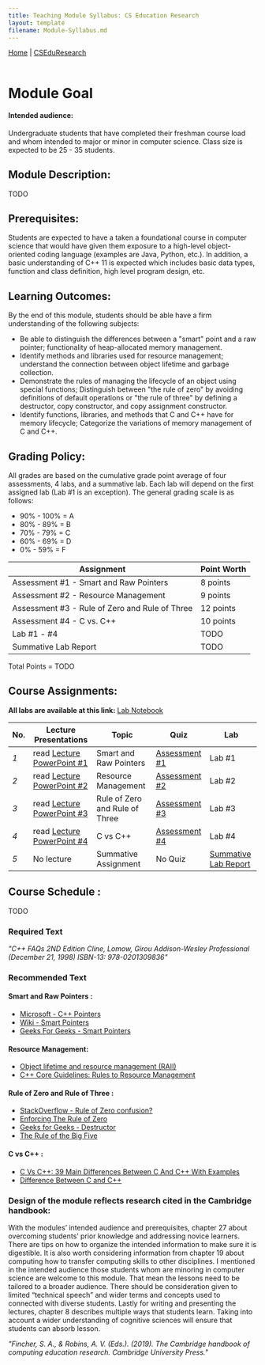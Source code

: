 ```yaml
---
title: Teaching Module Syllabus: CS Education Research
layout: template
filename: Module-Syllabus.md
---
```


<style>
.tablelines table, .tablelines td, .tablelines th {
        border: 1px solid black;
        }
</style>

<nav>
        <a href="https://monawade0507.github.io/Graduate-Portfolio/">Home</a>  |
        <a href="https://monawade0507.github.io/Graduate-Portfolio/CSEduResearch">CSEduResearch</a>
</nav>
&emsp;
&emsp;
&emsp;

# Module Goal

#### Intended audience:  
Undergraduate students that have completed their freshman course load and whom intended to major or minor in computer science. Class size is expected to be 25 - 35 students.  

## Module Description:
TODO

## Prerequisites:
Students are expected to have a taken a foundational course in computer science that would have given them exposure to a high-level object-oriented coding language (examples are Java, Python, etc.). In addition, a basic understanding of C++ 11 is expected which includes basic data types, function and class definition, high level program design, etc.  

## Learning Outcomes:
By the end of this module, students should be able have a firm understanding of the following subjects:
- Be able to distinguish the differences between a "smart" point and a raw pointer; functionality of heap-allocated memory management.  
- Identify methods and libraries used for resource management; understand the connection between object lifetime and garbage collection.
- Demonstrate the rules of managing the lifecycle of an object using special functions; Distinguish between "the rule of zero" by avoiding definitions of default operations or "the rule of three" by defining a destructor, copy constructor, and copy assignment constructor.
- Identify functions, libraries, and methods that C and C++ have for memory lifecycle; Categorize the variations of memory management of C and C++.

## Grading Policy:
All grades are based on the cumulative grade point average of four assessments, 4 labs, and a summative lab. Each lab will depend on the first assigned lab (Lab #1 is an exception). The general grading scale is as follows:
- 90% - 100% = A
- 80% - 89% = B
- 70% - 79% = C
- 60% - 69% = D
- 0% - 59% = F

| Assignment | Point Worth |
| ---------- | ----------- |
| Assessment #1 - Smart and Raw Pointers | 8 points |
| Assessment #2 - Resource Management    | 9 points | 
| Assessment #3 - Rule of Zero and Rule of Three | 12 points |
| Assessment #4 - C vs. C++ | 10 points |
| Lab #1 - #4 | TODO |
| Summative Lab Report| TODO |


Total Points = TODO


## Course Assignments:

**All labs are available at this link:** <a href="https://mines0-my.sharepoint.com/:o:/g/personal/dwade_mines_edu/Emn1cfMn4pxDncKTu7_P5gcBOWQdfg0d8eCMd6yEKQifig"> Lab Notebook </a> 

| No. | Lecture Presentations |  Topic  | Quiz | Lab |
| ---- | -------- | ------- | ---------- | ---- |
| _1_ | read <a href="https://mines0-my.sharepoint.com/:p:/g/personal/dwade_mines_edu/EajUf2-NXLpAsAA7AMmKT4YBfaslnOLkQNg4QXOQPdWfZQ?e=hONA0I">Lecture PowerPoint #1</a> | Smart and Raw Pointers | <a href="https://mines0-my.sharepoint.com/:w:/g/personal/dwade_mines_edu/ETdSlHDQow1CiKBNpd1aq8MB5wK60ojzgA_jcGFOoYV0bw?e=KbxiHd">Assessment #1 </a>  | Lab #1 |
| _2_ | read <a href="https://mines0-my.sharepoint.com/:p:/g/personal/dwade_mines_edu/Ecprx2yrBqBPnPvT8R8VRTwBQuNOh1tKsp-a9YLIIpiP-w?e=bXDr94">Lecture PowerPoint #2</a> | Resource Management | <a href="https://mines0-my.sharepoint.com/:w:/g/personal/dwade_mines_edu/EWEjBUUI0S9Mk6S5MUJCJosBy7QlKnDR8ldU3qX67zqYDQ?e=AVdJqm">Assessment #2 </a> | Lab #2 |
| _3_ | read <a href="https://mines0-my.sharepoint.com/:p:/g/personal/dwade_mines_edu/EY4nh1xZ3JZDoQWAXPI4N7sBVhlkmbzD1Gcx9f6GJw0AEA?e=BxcIRF">Lecture PowerPoint #3</a> | Rule of Zero and Rule of Three  | <a href="https://mines0-my.sharepoint.com/:w:/g/personal/dwade_mines_edu/EcibAopwx_NBlK_RHP8OMIgBKPpkYEujWcUeoiSPmVc9sQ?e=EXYVpY">Assessment #3 </a> | Lab #3 |
| _4_ | read <a href="https://mines0-my.sharepoint.com/:p:/g/personal/dwade_mines_edu/ETbeT-uGa6FEmyLzToFoDeABwZiyvDvw-0ZPKnsX8QVRIA?e=nswBUc">Lecture PowerPoint #4</a> | C vs C++  | <a href="https://mines0-my.sharepoint.com/:w:/g/personal/dwade_mines_edu/EcRYQNzFuelLrcysDUz1ax4Bi-RGR7aTOIl9nZKRVSKxfQ?e=WFCqfS"> Assessment #4 </a>| Lab #4 |
| _5_ | No lecture | Summative Assignment | No Quiz | <a href="https://mines0-my.sharepoint.com/personal/dwade_mines_edu/_layouts/OneNote.aspx?id=%2Fpersonal%2Fdwade_mines_edu%2FDocuments%2FLab%20-%20Teaching%20Module&wd=target%28Lab%20Assigments.one%7C06BACEC7-69C9-42BE-9535-0C08FAC411C0%2FSummative%20Lab%7C0333AFAD-597E-4BD3-967C-922AFF49EF9F%2F%29onenote:https://mines0-my.sharepoint.com/personal/dwade_mines_edu/Documents/Lab%20-%20Teaching%20Module/Lab%20Assigments.one#Summative%20Lab&section-id={06BACEC7-69C9-42BE-9535-0C08FAC411C0}&page-id={0333AFAD-597E-4BD3-967C-922AFF49EF9F}&end">Summative Lab Report</a> |

## Course Schedule :
TODO

### Required Text

_"C++ FAQs 2ND Edition Cline, Lomow, Girou Addison-Wesley Professional (December 21, 1998) ISBN-13: 978-0201309836"_

### Recommended Text
#### Smart and Raw Pointers : 
 - <a href="https://docs.microsoft.com/en-us/cpp/cpp/pointers-cpp?view=msvc-170">Microsoft - C++ Pointers</a> 
 - <a href="https://en.wikipedia.org/wiki/Smart_pointer">Wiki - Smart Pointers</a> 
 - <a href="https://www.geeksforgeeks.org/smart-pointers-cpp/">Geeks For Geeks - Smart Pointers</a>

#### Resource Management:
- <a href="https://docs.microsoft.com/en-us/cpp/cpp/object-lifetime-and-resource-management-modern-cpp?view=msvc-170"> Object lifetime and resource management (RAII) </a>
- <a href="https://www.modernescpp.com/index.php/c-core-guidelines-rules-to-resource-management">C++ Core Guidelines: Rules to Resource Management </a>

#### Rule of Zero and Rule of Three :
- <a href="https://stackoverflow.com/questions/44997955/rule-of-zero-confusion">StackOverflow - Rule of Zero confusion?</a>
- <a href="https://accu.org/journals/overload/22/120/alday_1896/">Enforcing The Rule of Zero</a>
- <a href="https://www.geeksforgeeks.org/destructors-c/">Geeks for Geeks - Destructor</a>
- <a href="https://www.feabhas.com/sites/default/files/2016-06/Rule%20of%20the%20Big%20Five.pdf">The Rule of the Big Five</a>

#### C vs C++ :
- <a href="https://www.softwaretestinghelp.com/c-vs-cpp/">C Vs C++: 39 Main Differences Between C And C++ With Examples</a>
- <a href="https://hackr.io/blog/difference-between-c-and-cplusplus">Difference Between C and C++</a>

### Design of the module reflects research cited in the Cambridge handbook:

With the modules’ intended audience and prerequisites, chapter 27 about overcoming students’ prior knowledge and addressing novice learners. There are tips on how to organize the intended information to make sure it is digestible. It is also worth considering information from chapter 19 about computing how to transfer computing skills to other disciplines. I mentioned in the intended audience those students whom are minoring in computer science are welcome to this module. That mean the lessons need to be tailored to a broader audience. There should be consideration given to limited “technical speech” and wider terms and concepts used to connected with diverse students. Lastly for writing and presenting the lectures, chapter 8 describes multiple ways that students learn. Taking into account a wider understanding of cognitive sciences will ensure that students can absorb lesson.

_"Fincher,_ _S. A.,_ _&_ _Robins,_ _A._ _V._ _(Eds.)._ _(2019)._ _The_ _Cambridge_ _handbook_ _of_ _computing_
_education research. Cambridge University Press."_

